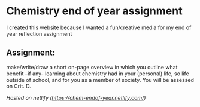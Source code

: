 # Chemistry end of year assignment
I created this website because I wanted a fun/creative media for my end of year reflection assignment
## Assignment:
make/write/draw a short on-page overview in which you outline what benefit –if any- learning about chemistry had in your (personal) life, so life outside of school, and for you as a member of society. You will be assessed on Crit. D.  

*Hosted on netlify (https://chem-endof-year.netlify.com/)*
